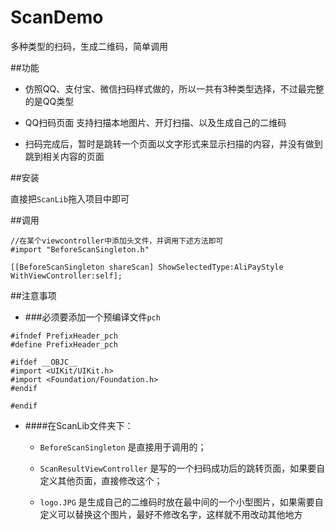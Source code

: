 # ScanDemo

多种类型的扫码，生成二维码，简单调用

##功能

* 仿照QQ、支付宝、微信扫码样式做的，所以一共有3种类型选择，不过最完整的是QQ类型

* QQ扫码页面 支持扫描本地图片、开灯扫描、以及生成自己的二维码

* 扫码完成后，暂时是跳转一个页面以文字形式来显示扫描的内容，并没有做到跳到相关内容的页面

##安装

直接把`ScanLib`拖入项目中即可

##调用
```obj-c
//在某个viewcontroller中添加头文件，并调用下述方法即可
#import "BeforeScanSingleton.h"

[[BeforeScanSingleton shareScan] ShowSelectedType:AliPayStyle WithViewController:self];
```
##注意事项


* ###必须要添加一个预编译文件`pch`

```obj-c
#ifndef PrefixHeader_pch
#define PrefixHeader_pch

#ifdef __OBJC__
#import <UIKit/UIKit.h>
#import <Foundation/Foundation.h>
#endif

#endif
```

* ####在ScanLib文件夹下：

    * `BeforeScanSingleton` 是直接用于调用的； 
    
    * `ScanResultViewController` 是写的一个扫码成功后的跳转页面，如果要自定义其他页面，直接修改这个；
    
    * `logo.JPG` 是生成自己的二维码时放在最中间的一个小型图片，如果需要自定义可以替换这个图片，最好不修改名字，这样就不用改动其他地方
